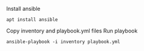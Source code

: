 Install ansible
```
apt install ansible
```
Copy inventory and playbook.yml files
Run playbook
```
ansible-playbook -i inventory playbook.yml
```
